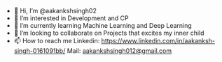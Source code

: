 - 👋 Hi, I’m @aakankshsingh02
- 👀 I’m interested in Development and CP
- 🌱 I’m currently learning Machine Learning and Deep Learning
- 💞️ I’m looking to collaborate on Projects that excites my inner child
- 📫 How to reach me 
Linkedin: https://www.linkedin.com/in/aakanksh-singh-0161091bb/
Mail: aakankshsingh012@gmail.com

<!---
aakankshsingh02/aakankshsingh02 is a ✨ special ✨ repository because its `README.md` (this file) appears on your GitHub profile.
You can click the Preview link to take a look at your changes.
--->
